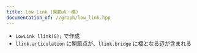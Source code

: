 ```yaml
---
title: Low Link (関節点・橋)
documentation_of: //graph/low_link.hpp
---
```


- `LowLink llink(G);` で作成
- `llink.articulation` に関節点が、`llink.bridge` に橋となる辺が含まれる
